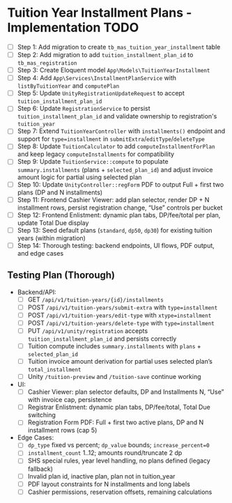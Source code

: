 # Tuition Year Installment Plans - Implementation TODO

- [ ] Step 1: Add migration to create `tb_mas_tuition_year_installment` table
- [ ] Step 2: Add migration to add `tuition_installment_plan_id` to `tb_mas_registration`
- [ ] Step 3: Create Eloquent model `App\Models\TuitionYearInstallment`
- [ ] Step 4: Add `App\Services\InstallmentPlanService` with `listByTuitionYear` and `computePlan`
- [ ] Step 5: Update `UnityRegistrationUpdateRequest` to accept `tuition_installment_plan_id`
- [ ] Step 6: Update `RegistrationService` to persist `tuition_installment_plan_id` and validate ownership to registration's `tuition_year`
- [ ] Step 7: Extend `TuitionYearController` with `installments()` endpoint and support for `type=installment` in `submitExtra`/`editType`/`deleteType`
- [ ] Step 8: Update `TuitionCalculator` to add `computeInstallmentForPlan` and keep legacy `computeInstallments` for compatibility
- [ ] Step 9: Update `TuitionService::compute` to populate `summary.installments` (plans + `selected_plan_id`) and adjust invoice amount logic for partial using selected plan
- [ ] Step 10: Update `UnityController::regForm` PDF to output Full + first two plans (DP and N installments)
- [ ] Step 11: Frontend Cashier Viewer: add plan selector, render DP + N installment rows, persist registration change, “Use” controls per bucket
- [ ] Step 12: Frontend Enlistment: dynamic plan tabs, DP/fee/total per plan, update Total Due display
- [ ] Step 13: Seed default plans (`standard`, `dp50`, `dp30`) for existing tuition years (within migration)
- [ ] Step 14: Thorough testing: backend endpoints, UI flows, PDF output, and edge cases

## Testing Plan (Thorough)

- Backend/API:
  - [ ] GET `/api/v1/tuition-years/{id}/installments`
  - [ ] POST `/api/v1/tuition-years/submit-extra` with `type=installment`
  - [ ] POST `/api/v1/tuition-years/edit-type` with `xtype=installment`
  - [ ] POST `/api/v1/tuition-years/delete-type` with `type=installment`
  - [ ] PUT `/api/v1/unity/registration` accepts `tuition_installment_plan_id` and persists correctly
  - [ ] Tuition compute includes `summary.installments` with `plans` + `selected_plan_id`
  - [ ] Tuition invoice amount derivation for partial uses selected plan’s `total_installment`
  - [ ] Unity `/tuition-preview` and `/tuition-save` continue working

- UI:
  - [ ] Cashier Viewer: plan selector defaults, DP and Installments N, “Use” with invoice cap, persistence
  - [ ] Registrar Enlistment: dynamic plan tabs, DP/fee/total, Total Due switching
  - [ ] Registration Form PDF: Full + first two active plans, DP and N installment rows (cap 5)

- Edge Cases:
  - [ ] `dp_type` fixed vs percent; `dp_value` bounds; `increase_percent=0`
  - [ ] `installment_count` 1..12; amounts round/truncate 2 dp
  - [ ] SHS special rules, year level handling, no plans defined (legacy fallback)
  - [ ] Invalid plan id, inactive plan, plan not in tuition_year
  - [ ] PDF layout constraints for N installments and long labels
  - [ ] Cashier permissions, reservation offsets, remaining calculations

